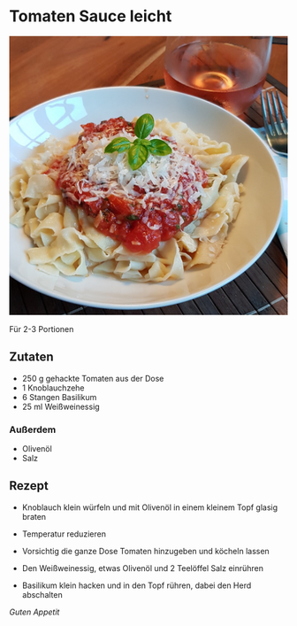 # Tomaten Sauce leicht

![img](imgs/Tomaten_Sauce_leicht.jpg)

Für 2-3 Portionen

## Zutaten
- 250 g gehackte Tomaten aus der Dose
- 1 Knoblauchzehe
- 6 Stangen Basilikum
- 25 ml Weißweinessig

### Außerdem
- Olivenöl
- Salz

## Rezept
- Knoblauch klein würfeln und mit Olivenöl in einem kleinem Topf glasig braten

- Temperatur reduzieren

- Vorsichtig die ganze Dose Tomaten hinzugeben und köcheln lassen

- Den Weißweinessig, etwas Olivenöl und 2 Teelöffel Salz einrühren

- Basilikum klein hacken und in den Topf rühren, dabei den Herd abschalten

*Guten Appetit*
